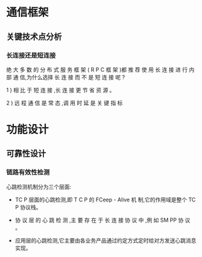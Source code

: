 # 通信框架

## 关键技术点分析

### 长连接还是短连接

绝 大 多 数 的 分 布 式 服 务 框 架 ( R P C 框 架 )都 推 荐 使 用 长 连 接 进 行 内 部 通 信,为什么选择 长 连 接 而 不 是 短 连 接 呢 ?

1 ) 相 比 于 短 连 接 ,长 连 接 更 节 省 资 源 。

2 ) 远 程 通 信 是 常 态 ,调 用 时 延 是 关 键 指 标

# 功能设计

## 可靠性设计

### 链路有效性检测

心跳检测机制分为三个层面:

- TC P 层面的心跳检测,即 T C P 的 FCeep - Alive 机 制,它的作用域是整个 TC P 协议栈。

- 协 议 层 的 心 跳 检 测 ,主 要 存 在 于 长 连 接 协 议 中 ,例 如 SM PP 协 议 。

- 应用层的心跳检测,它主要由各业务产品通过约定方式定时给对方发送心跳消息实现。
